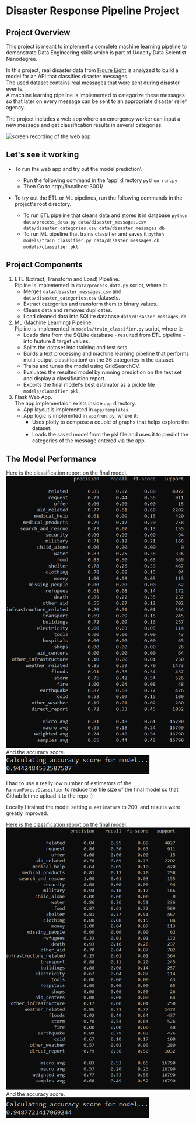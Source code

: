 # Disaster Response Pipeline Project

## Project Overview
This project is meant to implement a complete machine learning pipeline to demonstrate Data Engineering skills which is part of Udacity Data Scientist Nanodegree.

In this project, real disaster data from [Figure Eight](https://www.figure-eight.com/) is analyzed to build a model for an API that classifies disaster messages.\
The used dataset contains real messages that were sent during disaster events.\
A machine learning pipeline is implemented to categorize these messages so that later on every message can be sent to an appropriate disaster relief agency.

The project includes a web app where an emergency worker can input a new message and get classification results in several categories.

![screen recording of the web app](media/classifier_app.gif)



## Let's see it working
- To run the web app and try out the model prediction\
    - Run the following command in the 'app' directory
        `python run.py`
    - Then Go to http://localhost:3001/

- To try out the ETL or ML pipelines, run the following commands in the project's root directory.
    - To run ETL pipeline that cleans data and stores it in database
        `python data/process_data.py data/disaster_messages.csv data/disaster_categories.csv data/disaster_messages.db`
    - To run ML pipeline that trains classifier and saves it
        `python models/train_classifier.py data/disaster_messages.db models/classifier.pkl`

## Project Components
1. ETL (Extract, Transform and Load) Pipeline.\
   Pipline is implemented in `data/process_data.py` script, where it:
    - Merges `data/disaster_messages.csv` and `data/disaster_categories.csv` datasets.
    - Extract categories and transform them to binary values.
    - Cleans data and removes duplicates.
    - Load cleaned data into SQLite database `data/disaster_messages.db`.
2. ML (Machine Learning) Pipeline.\
   Pipline is implemented in `models/train_classifier.py` script, where it:
    - Loads data from the SQLite database - resulted from ETL pipeline - into feature & target values.
    - Splits the dataset into training and test sets.
    - Builds a text processing and machine learning pipeline that performs multi-output classification\ 
      on the 36 categories in the dataset.
    - Trains and tunes the model using GridSearchCV.
    - Evaluates the resulted model by running prediction on the test set and display a classification report.
    - Exports the final model's best estimator as a pickle file `models/classifier.pkl`.
3. Flask Web App.\
   The app implementaion exists inside `app` directory.
    - App layout is implemented in `app/templates`.
    - App logic is implemnted in `app/run.py`, where it:
        - Uses plotly to compose a couple of graphs that helps explore the dataset.
        - Loads the saved model from the pkl file and uses it to predict the categories of the message entered via the app.

## The Model Performance
Here is the classification report on the final model.
![Model classification report](media/classification_report.png)
And the accuracy score.
![Model Accuracy score](media/accuracy_score.png)

I had to use a really low number of estimators of the `RandomForestClassifier` to reduce the file size of the final model so that Github let me upload it to the repo :) 

Locally I trained the model setting `n_estimators` to 200, and results were greatly improved.

Here is the classification report on the final model.
![Model classification report](media/classification_report_200.png)
And the accuracy score.
![Model Accuracy score](media/accuracy_score_200.png)


   


